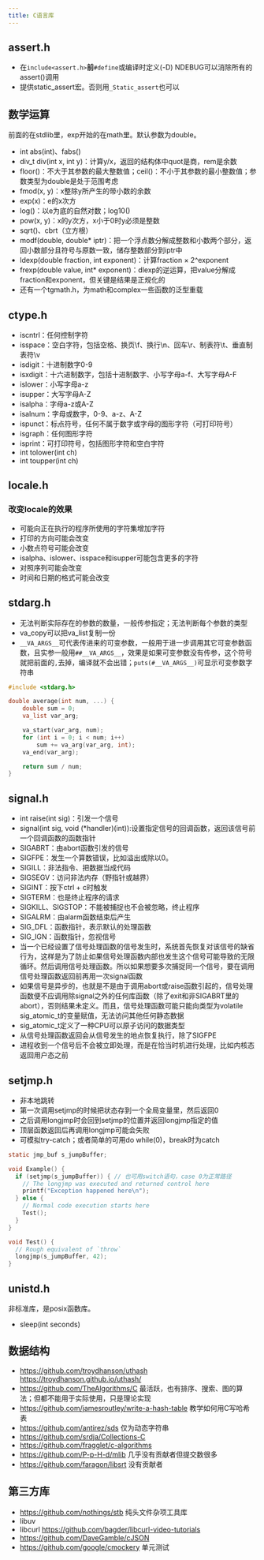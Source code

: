 ```yaml
---
title: C语言库
---
```


## assert.h

* 在`include<assert.h>`**前**`#define`或编译时定义(-D) NDEBUG可以消除所有的assert()调用
* 提供static_assert宏。否则用`_Static_assert`也可以

## 数学运算

前面的在stdlib里，exp开始的在math里。默认参数为double。

* int abs(int)、fabs()
* div_t div(int x, int y)：计算y/x，返回的结构体中quot是商，rem是余数
* floor()：不大于其参数的最大整数值；ceil()：不小于其参数的最小整数值；参数类型为double是处于范围考虑
* fmod(x, y)：x整除y所产生的带小数的余数
* exp(x)：e的x次方
* log()：以e为底的自然对数；log10()
* pow(x, y)：x的y次方，x小于0时y必须是整数
* sqrt()、cbrt（立方根）
* modf(double, double* iptr)：把一个浮点数分解成整数和小数两个部分，返回小数部分且符号与原数一致，储存整数部分到iptr中
* ldexp(double fraction, int exponent)：计算fraction × 2^exponent
* frexp(double value, int* exponent)：dlexp的逆运算，把value分解成fraction和exponent，但关键是结果是正规化的
* 还有一个tgmath.h，为math和complex一些函数的泛型重载

## ctype.h

* iscntrl：任何控制字符
* isspace：空白字符，包括空格、换页\f、换行\n、回车\r、制表符\t、垂直制表符\v
* isdigit：十进制数字0-9
* isxdigit：十六进制数字，包括十进制数字、小写字母a-f、大写字母A-F
* islower：小写字母a-z
* isupper：大写字母A-Z
* isalpha：字母a-z或A-Z
* isalnum：字母或数字，0-9、a-z、A-Z
* ispunct：标点符号，任何不属于数字或字母的图形字符（可打印符号）
* isgraph：任何图形字符
* isprint：可打印符号，包括图形字符和空白字符
* int tolower(int ch)
* int toupper(int ch)

## locale.h

### 改变locale的效果

* 可能向正在执行的程序所使用的字符集增加字符
* 打印的方向可能会改变
* 小数点符号可能会改变
* isalpha、islower、isspace和isupper可能包含更多的字符
* 对照序列可能会改变
* 时间和日期的格式可能会改变

## stdarg.h

* 无法判断实际存在的参数的数量，一般传参指定；无法判断每个参数的类型
* va_copy可以把va_list复制一份
* `__VA_ARGS__`可代表传进来的可变参数，一般用于进一步调用其它可变参数函数，且实参一般用`##__VA_ARGS__`，效果是如果可变参数没有传参，这个符号就把前面的`,`去掉，编译就不会出错；`puts(#__VA_ARGS__)`可显示可变参数字符串

```c
#include <stdarg.h>

double average(int num, ...) {
    double sum = 0;
    va_list var_arg;

    va_start(var_arg, num);
    for (int i = 0; i < num; i++)
        sum += va_arg(var_arg, int);
    va_end(var_arg);

    return sum / num;
}
```

## signal.h

* int raise(int sig)：引发一个信号
* signal(int sig, void (*handler)(int)):设置指定信号的回调函数，返回该信号前一个回调函数的函数指针
* SIGABRT：由abort函数引发的信号
* SIGFPE：发生一个算数错误，比如溢出或除以0。
* SIGILL：非法指令、把数据当成代码
* SIGSEGV：访问非法内存（野指针或越界）
* SIGINT：按下ctrl + c时触发
* SIGTERM：也是终止程序的请求
* SIGKILL、SIGSTOP：不能被捕捉也不会被忽略，终止程序
* SIGALRM：由alarm函数结束后产生
* SIG_DFL：函数指针，表示默认的处理函数
* SIG_IGN：函数指针，忽视信号
* 当一个已经设置了信号处理函数的信号发生时，系统首先恢复对该信号的缺省行为，这样是为了防止如果信号处理函数内部也发生这个信号可能导致的无限循环。然后调用信号处理函数。所以如果想要多次捕捉同一个信号，要在调用信号处理函数返回前再用一次signal函数
* 如果信号是异步的，也就是不是由于调用abort或raise函数引起的，信号处理函数便不应调用除signal之外的任何库函数（除了exit和非SIGABRT里的abort），否则结果未定义。而且，信号处理函数可能只能向类型为volatile sig_atomic_t的变量赋值，无法访问其他任何静态数据
* sig_atomic_t定义了一种CPU可以原子访问的数据类型
* 从信号处理函数返回会从信号发生的地点恢复执行，除了SIGFPE
* 进程收到一个信号后不会被立即处理，而是在恰当时机进行处理，比如内核态返回用户态之前

## setjmp.h

* 非本地跳转
* 第一次调用setjmp的时候把状态存到一个全局变量里，然后返回0
* 之后调用longjmp时会回到setjmp的位置并返回longjmp指定的值
* 顶层函数返回后再调用longjmp可能会失败
* 可模拟try-catch；或者简单的可用do while(0)，break时为catch

```c
static jmp_buf s_jumpBuffer;

void Example() {
  if (setjmp(s_jumpBuffer)) { // 也可用switch语句，case 0为正常路径
    // The longjmp was executed and returned control here
    printf("Exception happened here\n");
  } else {
    // Normal code execution starts here
    Test();
  }
}

void Test() {
  // Rough equivalent of `throw`
  longjmp(s_jumpBuffer, 42);
}
```

## unistd.h

非标准库，是posix函数库。

* sleep(int seconds)

## 数据结构

* https://github.com/troydhanson/uthash https://troydhanson.github.io/uthash/
* https://github.com/TheAlgorithms/C 最活跃，也有排序、搜索、图的算法；但都不能用于实际使用，只是理论实现
* https://github.com/jamesroutley/write-a-hash-table 教学如何用C写哈希表
* https://github.com/antirez/sds 仅为动态字符串
* https://github.com/srdja/Collections-C
* https://github.com/fragglet/c-algorithms
* https://github.com/P-p-H-d/mlib 几乎没有贡献者但提交数很多
* https://github.com/faragon/libsrt 没有贡献者

## 第三方库

* https://github.com/nothings/stb 纯头文件杂项工具库
* libuv
* libcurl https://github.com/bagder/libcurl-video-tutorials
* https://github.com/DaveGamble/cJSON
* https://github.com/google/cmockery 单元测试
